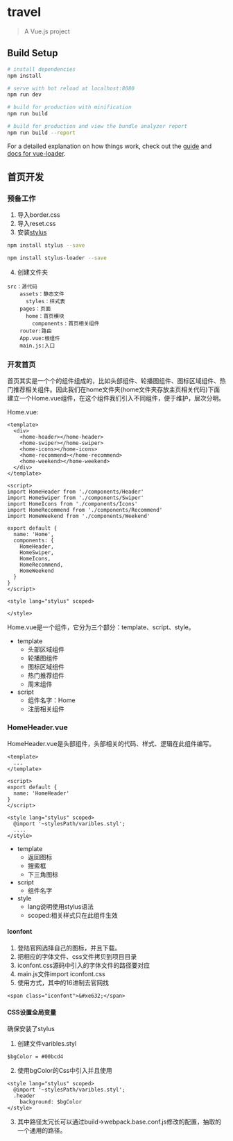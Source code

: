 # travel

> A Vue.js project

## Build Setup

``` bash
# install dependencies
npm install

# serve with hot reload at localhost:8080
npm run dev

# build for production with minification
npm run build

# build for production and view the bundle analyzer report
npm run build --report
```

For a detailed explanation on how things work, check out the [guide](http://vuejs-templates.github.io/webpack/) and [docs for vue-loader](http://vuejs.github.io/vue-loader).


## 首页开发

### 预备工作
1. 导入border.css
2. 导入reset.css
3. 安装[stylus](https://www.zhangxinxu.com/jq/stylus/)
``` bash
npm install stylus --save

npm install stylus-loader --save
```
4. 创建文件夹
```
src：源代码
    assets：静态文件
      styles：样式表
    pages：页面
      home：首页模块
        components：首页相关组件
    router:路由
    App.vue:根组件
    main.js:入口
```
### 开发首页
首页其实是一个个的组件组成的，比如头部组件、轮播图组件、图标区域组件、热门推荐相关组件。因此我们在home文件夹(home文件夹存放主页相关代码)下面建立一个Home.vue组件，在这个组件我们引入不同组件，便于维护，层次分明。

Home.vue:
```
<template>
  <div>
    <home-header></home-header>
    <home-swiper></home-swiper>
    <home-icons></home-icons>
    <home-recommend></home-recommend>
    <home-weekend></home-weekend>
  </div>
</template>

<script>
import HomeHeader from './components/Header'
import HomeSwiper from './components/Swiper'
import HomeIcons from './components/Icons'
import HomeRecommend from './components/Recommend'
import HomeWeekend from './components/Weekend'

export default {
  name: 'Home',
  components: {
    HomeHeader,
    HomeSwiper,
    HomeIcons,
    HomeRecommend,
    HomeWeekend
  }
}
</script>

<style lang="stylus" scoped>

</style>

```
Home.vue是一个组件，它分为三个部分：template、script、style。
- template
    - 头部区域组件
    - 轮播图组件
    - 图标区域组件
    - 热门推荐组件
    - 周末组件
- script
    -  组件名字：Home
    -  注册相关组件

### HomeHeader.vue
HomeHeader.vue是头部组件，头部相关的代码、样式、逻辑在此组件编写。
```
<template>
  ...
</template>

<script>
export default {
  name: 'HomeHeader'
}
</script>

<style lang="stylus" scoped>
  @import '~stylesPath/varibles.styl';
  ....
</style>

```

- template
    - 返回图标
    - 搜索框
    - 下三角图标
- script
    - 组件名字
- style
    - lang说明使用stylus语法
    - scoped:相关样式只在此组件生效

#### Iconfont

1. 登陆官网选择自己的图标，并且下载。
2. 把相应的字体文件、css文件拷贝到项目目录
3. iconfont.css源码中引入的字体文件的路径要对应
4. main.js文件import iconfont.css
5. 使用方式，其中的16进制去官网找

```
<span class="iconfont">&#xe632;</span>
```

#### CSS设置全局变量
确保安装了stylus
1. 创建文件varibles.styl
```
$bgColor = #00bcd4
```
2. 使用bgColor的Css中引入并且使用

```
<style lang="stylus" scoped>
  @import '~stylesPath/varibles.styl';
  .header
    background: $bgColor
</style>

```
3. 其中路径太冗长可以通过build->webpack.base.conf.js修改的配置，抽取的一个通用的路径。

